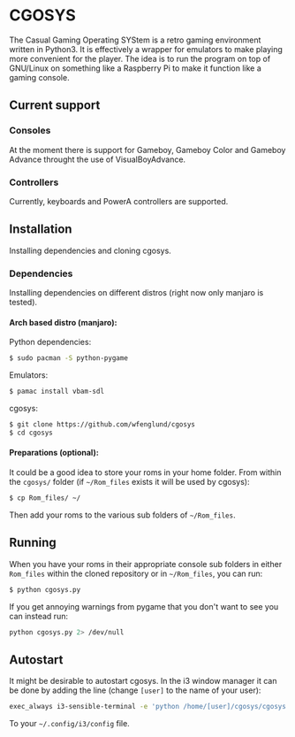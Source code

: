 # CGOSYS

The Casual Gaming Operating SYStem is a retro gaming environment written in Python3. It is effectively a wrapper for emulators to make playing more convenient for the player. The idea is to run the program on top of GNU/Linux on something like a Raspberry Pi to make it function like a gaming console.

## Current support
### Consoles
At the moment there is support for Gameboy, Gameboy Color and Gameboy Advance throught the use of VisualBoyAdvance.

### Controllers
Currently, keyboards and PowerA controllers are supported.

## Installation
Installing dependencies and cloning cgosys.

### Dependencies
Installing dependencies on different distros (right now only manjaro is tested).

#### Arch based distro (manjaro):
Python dependencies:
```bash
$ sudo pacman -S python-pygame
```
Emulators:
```bash
$ pamac install vbam-sdl
```
cgosys:
```bash
$ git clone https://github.com/wfenglund/cgosys
$ cd cgosys
```

#### Preparations (optional):
It could be a good idea to store your roms in your home folder. From within the `cgosys/` folder (if `~/Rom_files` exists it will be used by cgosys):
```bash
$ cp Rom_files/ ~/
```
Then add your roms to the various sub folders of `~/Rom_files`.

## Running
When you have your roms in their appropriate console sub folders in either `Rom_files` within the cloned repository or in `~/Rom_files`, you can run:
```bash
$ python cgosys.py
```
If you get annoying warnings from pygame that you don't want to see you can instead run:
```bash
python cgosys.py 2> /dev/null
```

## Autostart
It might be desirable to autostart cgosys. In the i3 window manager it can be done by adding the line (change `[user]` to the name of your user):
```bash
exec_always i3-sensible-terminal -e 'python /home/[user]/cgosys/cgosys.py'
```
To your `~/.config/i3/config` file.

